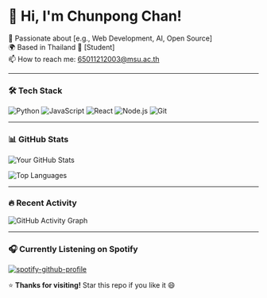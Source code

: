 # 👋 Hi, I'm Chunpong Chan!

🚀 Passionate about [e.g., Web Development, AI, Open Source]  
🌍 Based in Thailand 
💼 [Student]  
📫 How to reach me: [65011212003@msu.ac.th](mailto:65011212003@msu.ac.th)  

---

### 🛠️ Tech Stack
![Python](https://img.shields.io/badge/Python-3776AB?style=for-the-badge&logo=python&logoColor=white)
![JavaScript](https://img.shields.io/badge/JavaScript-F7DF1E?style=for-the-badge&logo=javascript&logoColor=black)
![React](https://img.shields.io/badge/React-61DAFB?style=for-the-badge&logo=react&logoColor=white)
![Node.js](https://img.shields.io/badge/Node.js-339933?style=for-the-badge&logo=nodedotjs&logoColor=white)
![Git](https://img.shields.io/badge/Git-F05032?style=for-the-badge&logo=git&logoColor=white)

---

### 📊 GitHub Stats
![Your GitHub Stats](https://github-readme-stats.vercel.app/api?username=65011212003&show_icons=true&theme=radical)

![Top Languages](https://github-readme-stats.vercel.app/api/top-langs/?username=65011212003&layout=compact&theme=radical)

---

### 🔥 Recent Activity
![GitHub Activity Graph](https://github-readme-activity-graph.vercel.app/graph?username=65011212003&theme=react-dark)

---

### 🎧 Currently Listening on Spotify
[![spotify-github-profile](https://spotify-github-profile.kittinanx.com/api/view?uid=31yolqlim6dbesgt4wbfiikwugi4&cover_image=true&theme=default&show_offline=false&background_color=121212&interchange=false)](https://github.com/kittinan/spotify-github-profile)


<!-- 
### 🌟 Featured Projects
- 🚀 [Project 1](https://github.com/65011212003/Project1) – A brief description
- 💡 [Project 2](https://github.com/65011212003/Project2) – Another awesome tool
- 🎯 [Project 3](https://github.com/65011212003/Project3) – Open source contribution -->



<!-- ### 🤖 Auto-updated
This profile is updated automatically using GitHub Actions!  
📅 Last updated: _{dynamic timestamp via workflow}_ -->


<!-- ### ❤️ Fun Fact
> "I once wrote 1000 lines of code just to automate a 5-second task." -->


⭐ **Thanks for visiting!** Star this repo if you like it 😄
